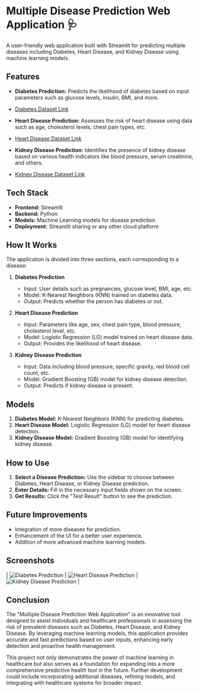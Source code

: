 # Multiple Disease Prediction Web Application 🩺

A user-friendly web application built with Streamlit for predicting multiple diseases including Diabetes, Heart Disease, and Kidney Disease using machine learning models.

## Features

- **Diabetes Prediction:** Predicts the likelihood of diabetes based on input parameters such as glucose levels, insulin, BMI, and more.
- [Diabetes Dataset Link](https://www.kaggle.com/datasets/mathchi/diabetes-data-set)
  
- **Heart Disease Prediction:** Assesses the risk of heart disease using data such as age, cholesterol levels, chest pain types, etc.
- [Heart Disease Dataset Link](https://kaggle.com/datasets/johnsmith88/heart-disease-dataset)
  
- **Kidney Disease Prediction:** Identifies the presence of kidney disease based on various health indicators like blood pressure, serum creatinine, and others.
- [Kidney Disease Dataset Link](https://www.kaggle.com/datasets/mansoordaku/ckdisease)

## Tech Stack

- **Frontend:** Streamlit
- **Backend:** Python
- **Models:** Machine Learning models for disease prediction
- **Deployment:** Streamlit sharing or any other cloud platform

## How It Works

The application is divided into three sections, each corresponding to a disease:

1. **Diabetes Prediction**
   - Input: User details such as pregnancies, glucose level, BMI, age, etc.
   - Model: K-Nearest Neighbors (KNN) trained on diabetes data.
   - Output: Predicts whether the person has diabetes or not.

2. **Heart Disease Prediction**
   - Input: Parameters like age, sex, chest pain type, blood pressure, cholesterol level, etc.
   - Model: Logistic Regression (LG) model trained on heart disease data.
   - Output: Provides the likelihood of heart disease.

3. **Kidney Disease Prediction**
   - Input: Data including blood pressure, specific gravity, red blood cell count, etc.
   - Model: Gradient Boosting (GB) model for kidney disease detection.
   - Output: Predicts if kidney disease is present.

## Models

1. **Diabetes Model:** K-Nearest Neighbors (KNN) for predicting diabetes.
2. **Heart Disease Model:** Logistic Regression (LG) model for heart disease detection.
3. **Kidney Disease Model:** Gradient Boosting (GB) model for identifying kidney disease.

## How to Use

1. **Select a Disease Prediction:** Use the sidebar to choose between Diabetes, Heart Disease, or Kidney Disease prediction.
2. **Enter Details:** Fill in the necessary input fields shown on the screen.
3. **Get Results:** Click the "Test Result" button to see the prediction.

## Future Improvements

- Integration of more diseases for prediction.
- Enhancement of the UI for a better user experience.
- Addition of more advanced machine learning models.

## Screenshots

| ![Diabetes Prediction](screenshots/diabetes.png) | ![Heart Disease Prediction](screenshots/heart.png) | ![Kidney Disease Prediction](screenshots/kidney.png) |

## Conclusion

The "Multiple Disease Prediction Web Application" is an innovative tool designed to assist individuals and healthcare professionals in assessing the risk of prevalent diseases such as Diabetes, Heart Disease, and Kidney Disease. By leveraging machine learning models, this application provides accurate and fast predictions based on user inputs, enhancing early detection and proactive health management.

This project not only demonstrates the power of machine learning in healthcare but also serves as a foundation for expanding into a more comprehensive predictive health tool in the future. Further development could include incorporating additional diseases, refining models, and integrating with healthcare systems for broader impact. 
